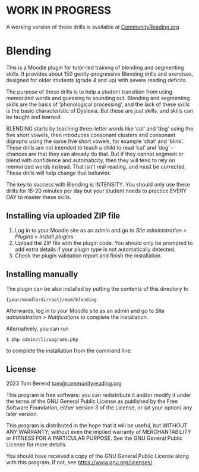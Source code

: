# WORK IN PROGRESS #

A working version of these drills is available at [CommunityReading.org](https://communityreading.org).

# Blending #

This is a Moodle plugin for tutor-led training of blending and segmenting skills.  It provides about 150 gently-progressive Blending drills and exercises, designed for older students (grade 4 and up) with severe reading deficits.

The purpose of these drills is to help a student transition from using memorized words and guessing to sounding out. Blending and segmenting skills are the basis of ‘phonological processing’, and the lack of these skills is the basic characteristic of Dyslexia. But these are just skills, and skills can be taught and learned.

BLENDING starts by teaching three-letter words like ‘cat’ and ‘dog’ using the five short vowels, then introduces consonant clusters and consonant digraphs using the same five short vowels, for example ‘chat’ and ‘blink’.  These drills are not intended to teach a child to read ‘cat’ and ‘dog’ – chances are that they can already do that. But if they cannot segment or blend with confidence and automaticity, then they will tend to rely on memorized words instead. That isn’t real reading, and must be corrected. These drills will help change that behavior.

The key to success with Blending is INTENSITY. You should only use these drills for 15-20 minutes per day but your student needs to practice EVERY DAY to master these skills.




## Installing via uploaded ZIP file ##

1. Log in to your Moodle site as an admin and go to _Site administration >
   Plugins > Install plugins_.
2. Upload the ZIP file with the plugin code. You should only be prompted to add
   extra details if your plugin type is not automatically detected.
3. Check the plugin validation report and finish the installation.

## Installing manually ##

The plugin can be also installed by putting the contents of this directory to

    {your/moodle/dirroot}/mod/blending

Afterwards, log in to your Moodle site as an admin and go to _Site administration >
Notifications_ to complete the installation.

Alternatively, you can run

    $ php admin/cli/upgrade.php

to complete the installation from the command line.

## License ##

2023 Tom Berend  <tom@communityreading.org>

This program is free software: you can redistribute it and/or modify it under
the terms of the GNU General Public License as published by the Free Software
Foundation, either version 3 of the License, or (at your option) any later
version.

This program is distributed in the hope that it will be useful, but WITHOUT ANY
WARRANTY; without even the implied warranty of MERCHANTABILITY or FITNESS FOR A
PARTICULAR PURPOSE.  See the GNU General Public License for more details.

You should have received a copy of the GNU General Public License along with
this program.  If not, see <https://www.gnu.org/licenses/>.
